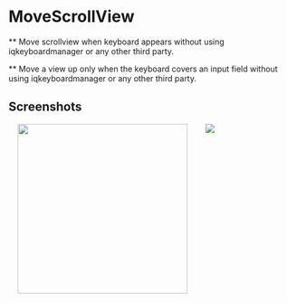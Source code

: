 # MoveScrollView
** Move scrollview when keyboard appears without using iqkeyboardmanager or any other third party.


** Move a view up only when the keyboard covers an input field without using iqkeyboardmanager or any other third party.


## Screenshots


<img src="https://user-images.githubusercontent.com/40312017/68386466-13ee9300-0182-11ea-9710-58c676573f02.png" width="300" align="left" hspace="16">

<img src="https://user-images.githubusercontent.com/40312017/68386468-14872980-0182-11ea-868d-a7f1a6c6434e.png)"  align="left" hspace="16">
 
